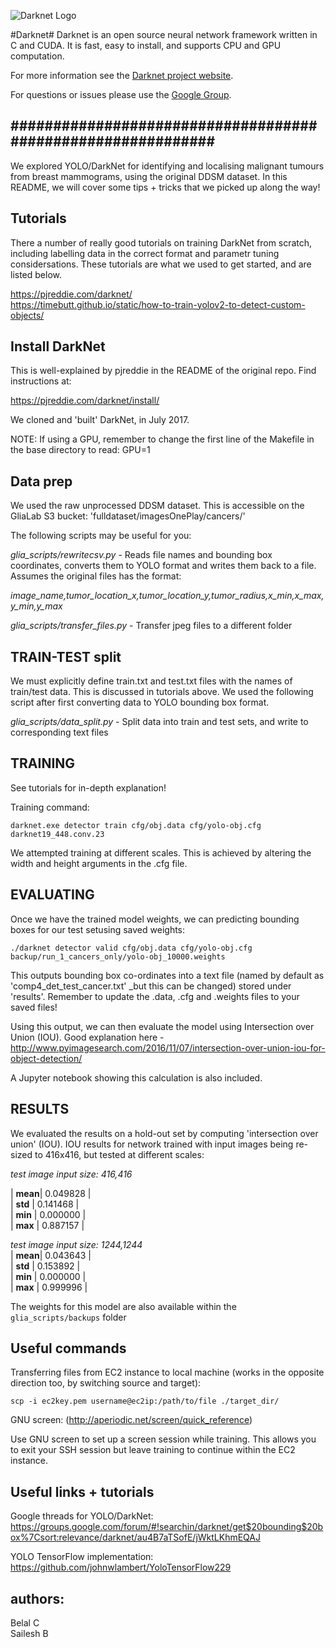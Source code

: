![Darknet Logo](http://pjreddie.com/media/files/darknet-black-small.png)

#Darknet#
Darknet is an open source neural network framework written in C and CUDA. It is fast, easy to install, and supports CPU and GPU computation.

For more information see the [Darknet project website](http://pjreddie.com/darknet).

For questions or issues please use the [Google Group](https://groups.google.com/forum/#!forum/darknet).

############################################################
---------------------------------------------------------


We explored YOLO/DarkNet for identifying and localising malignant tumours from breast mammograms, using the original DDSM dataset. In this README, we will cover some tips + tricks that we picked up along the way!

Tutorials
---

There a number of really good tutorials on training DarkNet from scratch, including labelling data in the correct format and parametr tuning considersations. These tutorials are what we used to get started, and are listed below. 

https://pjreddie.com/darknet/  
https://timebutt.github.io/static/how-to-train-yolov2-to-detect-custom-objects/


Install DarkNet
---------------

This is well-explained by pjreddie in the README of the original repo. Find instructions at:

https://pjreddie.com/darknet/install/

We cloned and 'built' DarkNet, in July 2017.

NOTE: If using a GPU, remember to change the first line of the Makefile in the base directory to read: GPU=1  


Data prep
---------

We used the raw unprocessed DDSM dataset. This is accessible on the GliaLab S3 bucket: 'fulldataset/imagesOnePlay/cancers/'

The following scripts may be useful for you:

*glia_scripts/rewritecsv.py* - Reads file names and bounding box coordinates, converts them to YOLO format and writes them back to a file. Assumes the original files has the format: 

*image_name,tumor_location_x,tumor_location_y,tumor_radius,x_min,x_max,y_min,y_max*

*glia_scripts/transfer_files.py* - Transfer jpeg files to a different folder


TRAIN-TEST split
----------------

We must explicitly define train.txt and test.txt files with the names of train/test data. This is discussed in tutorials above. We used the following script after first converting data to YOLO bounding box format.

*glia_scripts/data_split.py* - Split data into train and test sets, and write to corresponding text files


TRAINING
----------------

See tutorials for in-depth explanation! 

Training command: 

`darknet.exe detector train cfg/obj.data cfg/yolo-obj.cfg darknet19_448.conv.23`

We attempted training at different scales. This is achieved by altering the width and height arguments in the .cfg file.

EVALUATING
----------------

Once we have the trained model weights, we can predicting bounding boxes for our test setusing saved weights:

`./darknet detector valid cfg/obj.data cfg/yolo-obj.cfg backup/run_1_cancers_only/yolo-obj_10000.weights`

This outputs bounding box co-ordinates into a text file (named by default as 'comp4_det_test_cancer.txt' _but this can be changed) stored under 'results'. Remember to update the .data, .cfg and .weights files to your saved files!

Using this output, we can then evaluate the model using Intersection over Union (IOU). Good explanation here -   http://www.pyimagesearch.com/2016/11/07/intersection-over-union-iou-for-object-detection/

A Jupyter notebook showing this calculation is also included. 

RESULTS
---------

We evaluated the results on a hold-out set by computing 'intersection over union' (IOU). IOU results for network trained with input images being re-sized to 416x416, but tested at different scales:

*test image input size: 416,416*     

| **mean**|  0.049828  |  
| **std** |  0.141468  |   
| **min** |  0.000000  |  
| **max** |  0.887157  |  

*test image input size: 1244,1244*  
| **mean**|  0.043643  |  
| **std** |  0.153892  |   
| **min** |  0.000000  |  
| **max** |  0.999996  | 
  
The weights for this model are also available within the `glia_scripts/backups` folder

Useful commands
---------------

Transferring files from EC2 instance to local machine (works in the opposite direction too, by switching source and target):  

`scp -i ec2key.pem username@ec2ip:/path/to/file ./target_dir/`

GNU screen:  (http://aperiodic.net/screen/quick_reference)

Use GNU screen to set up a screen session while training. This allows you to exit your SSH session but leave training to continue within the EC2 instance.


Useful links + tutorials
-------------------------

Google threads for YOLO/DarkNet: https://groups.google.com/forum/#!searchin/darknet/get$20bounding$20box%7Csort:relevance/darknet/au4B7aTSofE/jWktLKhmEQAJ

YOLO TensorFlow implementation: 
https://github.com/johnwlambert/YoloTensorFlow229


authors: 
---------
Belal C  
Sailesh B
